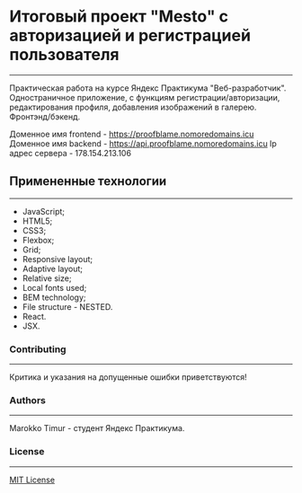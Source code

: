 # Итоговый проект "Mesto" с авторизацией и регистрацией пользователя
------------

Практическая работа на курсе Яндекс Практикума "Веб-разработчик". Одностраничное приложение, с функциям регистрации/авторизации, редактирования профиля, добавления изображений в галерею. Фронтэнд/бэкенд.

Доменное имя frontend - https://proofblame.nomoredomains.icu
Доменное имя backend - https://api.proofblame.nomoredomains.icu
Ip адрес сервера - 178.154.213.106



## Примененные технологии
------------
- JavaScript;
- HTML5;
- CSS3;
- Flexbox;
- Grid;
- Responsive layout;
- Adaptive layout;
- Relative size;
- Local fonts used;
- BEM technology;
- File structure - NESTED.
- React.
- JSX.

### Contributing
------------
Критика и указания на допущенные ошибки приветствуются!

###  Authors
------------
Marokko Timur - студент Яндекс Практикума.

### License
------------
[MIT License](https://choosealicense.com/licenses/mit/ "MIT License")
